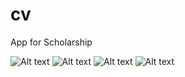 # cv

App for Scholarship

![Alt text](https://cloud.githubusercontent.com/assets/3449724/7507249/21dbdc38-f43b-11e4-8a7b-4eb17295b204.png)
![Alt text](https://cloud.githubusercontent.com/assets/3449724/7507250/23045a04-f43b-11e4-9476-1836df60f8ad.png)
![Alt text](https://cloud.githubusercontent.com/assets/3449724/7507252/250d63b8-f43b-11e4-98b9-36fa1c147530.png)
![Alt text](https://cloud.githubusercontent.com/assets/3449724/7507254/26aa6630-f43b-11e4-844d-3ce05623711b.png)
